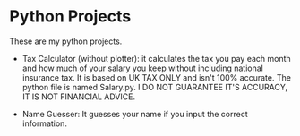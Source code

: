 # Python Projects
These are my python projects.

- Tax Calculator (without plotter): it calculates the tax you pay each month and how much of your salary you keep without including national insurance tax. It is based on UK TAX ONLY and isn't 100% accurate. The python file is named Salary.py. I DO NOT GUARANTEE IT'S ACCURACY, IT IS NOT FINANCIAL ADVICE. 

- Name Guesser: It guesses your name if you input the correct information.
